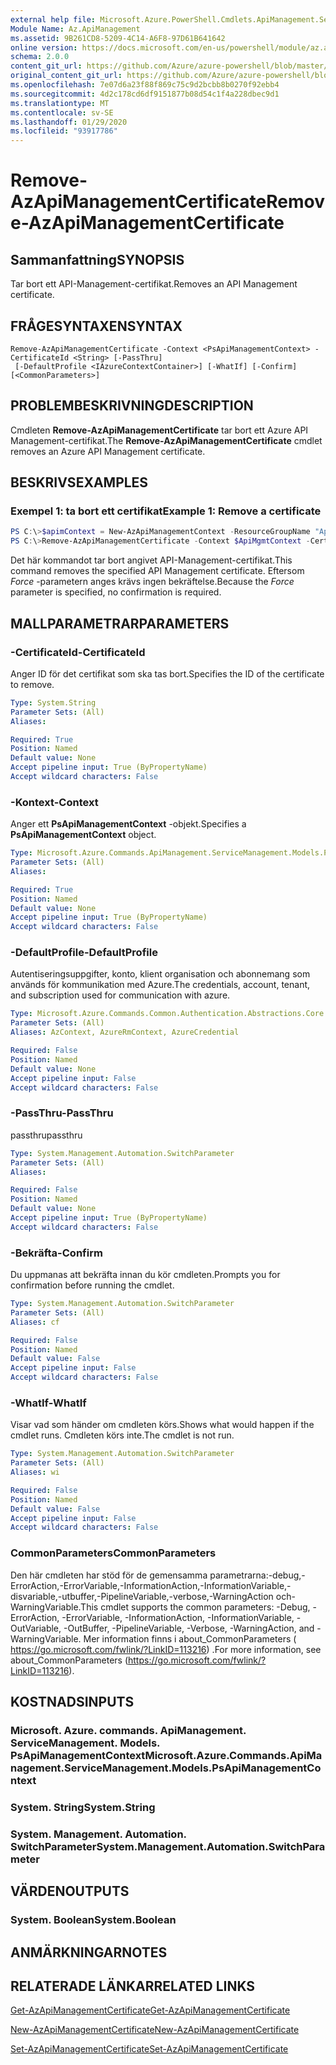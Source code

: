 ```yaml
---
external help file: Microsoft.Azure.PowerShell.Cmdlets.ApiManagement.ServiceManagement.dll-Help.xml
Module Name: Az.ApiManagement
ms.assetid: 9B261CD8-5209-4C14-A6F8-97D61B641642
online version: https://docs.microsoft.com/en-us/powershell/module/az.apimanagement/remove-azapimanagementcertificate
schema: 2.0.0
content_git_url: https://github.com/Azure/azure-powershell/blob/master/src/ApiManagement/ApiManagement/help/Remove-AzApiManagementCertificate.md
original_content_git_url: https://github.com/Azure/azure-powershell/blob/master/src/ApiManagement/ApiManagement/help/Remove-AzApiManagementCertificate.md
ms.openlocfilehash: 7e07d6a23f88f869c75c9d2bcbb8b0270f92ebb4
ms.sourcegitcommit: 4d2c178cd6df9151877b08d54c1f4a228dbec9d1
ms.translationtype: MT
ms.contentlocale: sv-SE
ms.lasthandoff: 01/29/2020
ms.locfileid: "93917786"
---
```

# <span data-ttu-id="d6f9b-101">Remove-AzApiManagementCertificate</span><span class="sxs-lookup"><span data-stu-id="d6f9b-101">Remove-AzApiManagementCertificate</span></span>

## <span data-ttu-id="d6f9b-102">Sammanfattning</span><span class="sxs-lookup"><span data-stu-id="d6f9b-102">SYNOPSIS</span></span>
<span data-ttu-id="d6f9b-103">Tar bort ett API-Management-certifikat.</span><span class="sxs-lookup"><span data-stu-id="d6f9b-103">Removes an API Management certificate.</span></span>

## <span data-ttu-id="d6f9b-104">FRÅGESYNTAXEN</span><span class="sxs-lookup"><span data-stu-id="d6f9b-104">SYNTAX</span></span>

```
Remove-AzApiManagementCertificate -Context <PsApiManagementContext> -CertificateId <String> [-PassThru]
 [-DefaultProfile <IAzureContextContainer>] [-WhatIf] [-Confirm] [<CommonParameters>]
```

## <span data-ttu-id="d6f9b-105">PROBLEMBESKRIVNING</span><span class="sxs-lookup"><span data-stu-id="d6f9b-105">DESCRIPTION</span></span>
<span data-ttu-id="d6f9b-106">Cmdleten **Remove-AzApiManagementCertificate** tar bort ett Azure API Management-certifikat.</span><span class="sxs-lookup"><span data-stu-id="d6f9b-106">The **Remove-AzApiManagementCertificate** cmdlet removes an Azure API Management certificate.</span></span>

## <span data-ttu-id="d6f9b-107">BESKRIVS</span><span class="sxs-lookup"><span data-stu-id="d6f9b-107">EXAMPLES</span></span>

### <span data-ttu-id="d6f9b-108">Exempel 1: ta bort ett certifikat</span><span class="sxs-lookup"><span data-stu-id="d6f9b-108">Example 1: Remove a certificate</span></span>
```powershell
PS C:\>$apimContext = New-AzApiManagementContext -ResourceGroupName "Api-Default-WestUS" -ServiceName "contoso"
PS C:\>Remove-AzApiManagementCertificate -Context $ApiMgmtContext -CertificateId "0123456789" -Force
```

<span data-ttu-id="d6f9b-109">Det här kommandot tar bort angivet API-Management-certifikat.</span><span class="sxs-lookup"><span data-stu-id="d6f9b-109">This command removes the specified API Management certificate.</span></span>
<span data-ttu-id="d6f9b-110">Eftersom *Force* -parametern anges krävs ingen bekräftelse.</span><span class="sxs-lookup"><span data-stu-id="d6f9b-110">Because the *Force* parameter is specified, no confirmation is required.</span></span>

## <span data-ttu-id="d6f9b-111">MALLPARAMETRAR</span><span class="sxs-lookup"><span data-stu-id="d6f9b-111">PARAMETERS</span></span>

### <span data-ttu-id="d6f9b-112">-CertificateId</span><span class="sxs-lookup"><span data-stu-id="d6f9b-112">-CertificateId</span></span>
<span data-ttu-id="d6f9b-113">Anger ID för det certifikat som ska tas bort.</span><span class="sxs-lookup"><span data-stu-id="d6f9b-113">Specifies the ID of the certificate to remove.</span></span>

```yaml
Type: System.String
Parameter Sets: (All)
Aliases:

Required: True
Position: Named
Default value: None
Accept pipeline input: True (ByPropertyName)
Accept wildcard characters: False
```

### <span data-ttu-id="d6f9b-114">-Kontext</span><span class="sxs-lookup"><span data-stu-id="d6f9b-114">-Context</span></span>
<span data-ttu-id="d6f9b-115">Anger ett **PsApiManagementContext** -objekt.</span><span class="sxs-lookup"><span data-stu-id="d6f9b-115">Specifies a **PsApiManagementContext** object.</span></span>

```yaml
Type: Microsoft.Azure.Commands.ApiManagement.ServiceManagement.Models.PsApiManagementContext
Parameter Sets: (All)
Aliases:

Required: True
Position: Named
Default value: None
Accept pipeline input: True (ByPropertyName)
Accept wildcard characters: False
```

### <span data-ttu-id="d6f9b-116">-DefaultProfile</span><span class="sxs-lookup"><span data-stu-id="d6f9b-116">-DefaultProfile</span></span>
<span data-ttu-id="d6f9b-117">Autentiseringsuppgifter, konto, klient organisation och abonnemang som används för kommunikation med Azure.</span><span class="sxs-lookup"><span data-stu-id="d6f9b-117">The credentials, account, tenant, and subscription used for communication with azure.</span></span>

```yaml
Type: Microsoft.Azure.Commands.Common.Authentication.Abstractions.Core.IAzureContextContainer
Parameter Sets: (All)
Aliases: AzContext, AzureRmContext, AzureCredential

Required: False
Position: Named
Default value: None
Accept pipeline input: False
Accept wildcard characters: False
```

### <span data-ttu-id="d6f9b-118">-PassThru</span><span class="sxs-lookup"><span data-stu-id="d6f9b-118">-PassThru</span></span>
<span data-ttu-id="d6f9b-119">passthru</span><span class="sxs-lookup"><span data-stu-id="d6f9b-119">passthru</span></span>

```yaml
Type: System.Management.Automation.SwitchParameter
Parameter Sets: (All)
Aliases:

Required: False
Position: Named
Default value: None
Accept pipeline input: True (ByPropertyName)
Accept wildcard characters: False
```

### <span data-ttu-id="d6f9b-120">-Bekräfta</span><span class="sxs-lookup"><span data-stu-id="d6f9b-120">-Confirm</span></span>
<span data-ttu-id="d6f9b-121">Du uppmanas att bekräfta innan du kör cmdleten.</span><span class="sxs-lookup"><span data-stu-id="d6f9b-121">Prompts you for confirmation before running the cmdlet.</span></span>

```yaml
Type: System.Management.Automation.SwitchParameter
Parameter Sets: (All)
Aliases: cf

Required: False
Position: Named
Default value: False
Accept pipeline input: False
Accept wildcard characters: False
```

### <span data-ttu-id="d6f9b-122">-WhatIf</span><span class="sxs-lookup"><span data-stu-id="d6f9b-122">-WhatIf</span></span>
<span data-ttu-id="d6f9b-123">Visar vad som händer om cmdleten körs.</span><span class="sxs-lookup"><span data-stu-id="d6f9b-123">Shows what would happen if the cmdlet runs.</span></span>
<span data-ttu-id="d6f9b-124">Cmdleten körs inte.</span><span class="sxs-lookup"><span data-stu-id="d6f9b-124">The cmdlet is not run.</span></span>

```yaml
Type: System.Management.Automation.SwitchParameter
Parameter Sets: (All)
Aliases: wi

Required: False
Position: Named
Default value: False
Accept pipeline input: False
Accept wildcard characters: False
```

### <span data-ttu-id="d6f9b-125">CommonParameters</span><span class="sxs-lookup"><span data-stu-id="d6f9b-125">CommonParameters</span></span>
<span data-ttu-id="d6f9b-126">Den här cmdleten har stöd för de gemensamma parametrarna:-debug,-ErrorAction,-ErrorVariable,-InformationAction,-InformationVariable,-disvariable,-utbuffer,-PipelineVariable,-verbose,-WarningAction och-WarningVariable.</span><span class="sxs-lookup"><span data-stu-id="d6f9b-126">This cmdlet supports the common parameters: -Debug, -ErrorAction, -ErrorVariable, -InformationAction, -InformationVariable, -OutVariable, -OutBuffer, -PipelineVariable, -Verbose, -WarningAction, and -WarningVariable.</span></span> <span data-ttu-id="d6f9b-127">Mer information finns i about_CommonParameters ( https://go.microsoft.com/fwlink/?LinkID=113216) .</span><span class="sxs-lookup"><span data-stu-id="d6f9b-127">For more information, see about_CommonParameters (https://go.microsoft.com/fwlink/?LinkID=113216).</span></span>

## <span data-ttu-id="d6f9b-128">KOSTNADS</span><span class="sxs-lookup"><span data-stu-id="d6f9b-128">INPUTS</span></span>

### <span data-ttu-id="d6f9b-129">Microsoft. Azure. commands. ApiManagement. ServiceManagement. Models. PsApiManagementContext</span><span class="sxs-lookup"><span data-stu-id="d6f9b-129">Microsoft.Azure.Commands.ApiManagement.ServiceManagement.Models.PsApiManagementContext</span></span>

### <span data-ttu-id="d6f9b-130">System. String</span><span class="sxs-lookup"><span data-stu-id="d6f9b-130">System.String</span></span>

### <span data-ttu-id="d6f9b-131">System. Management. Automation. SwitchParameter</span><span class="sxs-lookup"><span data-stu-id="d6f9b-131">System.Management.Automation.SwitchParameter</span></span>

## <span data-ttu-id="d6f9b-132">VÄRDEN</span><span class="sxs-lookup"><span data-stu-id="d6f9b-132">OUTPUTS</span></span>

### <span data-ttu-id="d6f9b-133">System. Boolean</span><span class="sxs-lookup"><span data-stu-id="d6f9b-133">System.Boolean</span></span>

## <span data-ttu-id="d6f9b-134">ANMÄRKNINGAR</span><span class="sxs-lookup"><span data-stu-id="d6f9b-134">NOTES</span></span>

## <span data-ttu-id="d6f9b-135">RELATERADE LÄNKAR</span><span class="sxs-lookup"><span data-stu-id="d6f9b-135">RELATED LINKS</span></span>

[<span data-ttu-id="d6f9b-136">Get-AzApiManagementCertificate</span><span class="sxs-lookup"><span data-stu-id="d6f9b-136">Get-AzApiManagementCertificate</span></span>](./Get-AzApiManagementCertificate.md)

[<span data-ttu-id="d6f9b-137">New-AzApiManagementCertificate</span><span class="sxs-lookup"><span data-stu-id="d6f9b-137">New-AzApiManagementCertificate</span></span>](./New-AzApiManagementCertificate.md)

[<span data-ttu-id="d6f9b-138">Set-AzApiManagementCertificate</span><span class="sxs-lookup"><span data-stu-id="d6f9b-138">Set-AzApiManagementCertificate</span></span>](./Set-AzApiManagementCertificate.md)



